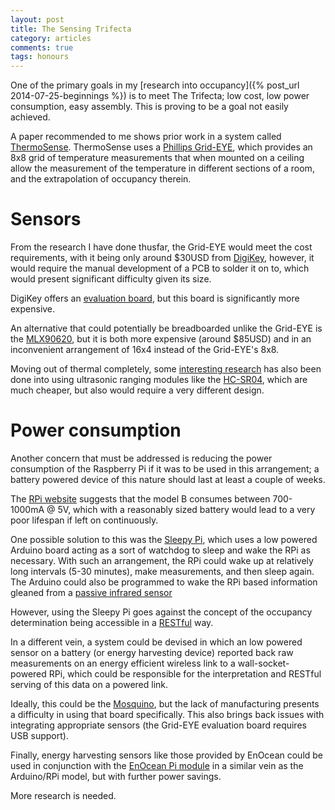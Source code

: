 ```yaml
---
layout: post
title: The Sensing Trifecta
category: articles
comments: true
tags: honours
---
```


One of the primary goals in my [research into occupancy]({% post_url 2014-07-25-beginnings %}) is to meet The Trifecta; low cost, low power consumption, easy assembly. This is proving to be a goal not easily achieved.

A paper recommended to me shows prior work in a system called [ThermoSense](http://dl.acm.org/citation.cfm?id=2528301). ThermoSense uses a [Phillips Grid-EYE](http://pewa.panasonic.com/components/built-in-sensors/infrared-array-sensors/grid-eye/), which provides an 8x8 grid of temperature measurements that when mounted on a ceiling allow the measurement of the temperature in different sections of a room, and the extrapolation of occupancy therein.

# Sensors

From the research I have done thusfar, the Grid-EYE would meet the cost requirements, with it being only around $30USD from [DigiKey](http://www.digikey.com/product-highlights/us/en/panasonic-grid-eye/2108), however, it would require the manual development of a PCB to solder it on to, which would present significant difficulty given its size.

DigiKey offers an [evaluation board](http://www.digikey.com/product-detail/en/DKSB1015A/906-1002-ND/4360804), but this board is significantly more expensive.

An alternative that could potentially be breadboarded unlike the Grid-EYE is the [MLX90620](http://www.melexis.com/Infrared-Thermometer-Sensors/Infrared-Thermometer-Sensors/FIRray16X4-Far-InfraRed-Array-776.aspx), but it is both more expensive (around $85USD) and in an inconvenient arrangement of 16x4 instead of the Grid-EYE's 8x8.

Moving out of thermal completely, some [interesting research](http://dl.acm.org/citation.cfm?id=2426687) has also been done into using ultrasonic ranging modules like the [HC-SR04](http://www.micropik.com/PDF/HCSR04.pdf), which are much cheaper, but also would require a very different design.

# Power consumption

Another concern that must be addressed is reducing the power consumption of the Raspberry Pi if it was to be used in this arrangement; a battery powered device of this nature should last at least a couple of weeks.

The [RPi website](http://www.raspberrypi.org/help/faqs/#powerReqs) suggests that the model B consumes between 700-1000mA @ 5V, which with a reasonably sized battery would lead to a very poor lifespan if left on continuously.

One possible solution to this was the [Sleepy Pi](http://spellfoundry.com/products/sleepy-pi/), which uses a low powered Arduino board acting as a sort of watchdog to sleep and wake the RPi as necessary. With such an arrangement, the RPi could wake up at relatively long intervals (5-30 minutes), make measurements, and then sleep again. The Arduino could also be programmed to wake the RPi based information gleaned from a [passive infrared sensor](http://en.wikipedia.org/wiki/Passive_infrared_sensor)

However, using the Sleepy Pi goes against the concept of the occupancy determination being accessible in a [RESTful](http://en.wikipedia.org/wiki/Representational_state_transfer) way.

In a different vein, a system could be devised in which an low powered sensor on a battery (or energy harvesting device) reported back raw measurements on an energy efficient wireless link to a wall-socket-powered RPi, which could be responsible for the interpretation and RESTful serving of this data on a powered link.

Ideally, this could be the [Mosquino](https://code.google.com/p/mosquino/), but the lack of manufacturing presents a difficulty in using that board specifically. This also brings back issues with integrating appropriate sensors (the Grid-EYE evaluation board requires USB support).

Finally, energy harvesting sensors like those provided by EnOcean could be used in conjunction with the [EnOcean Pi module](http://www.enocean.com/en/enocean-pi/) in a similar vein as the Arduino/RPi model, but with further power savings.

More research is needed.
